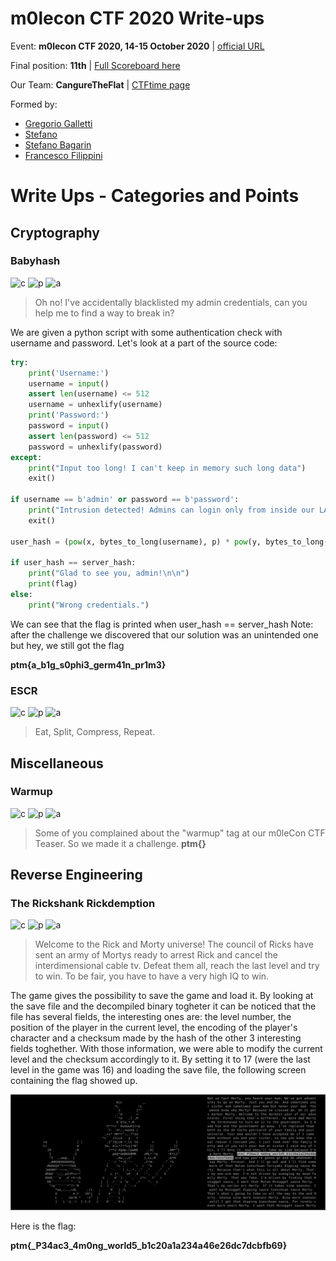 # m0lecon CTF 2020 Write-ups
Event: **m0lecon CTF 2020, 14-15 October 2020** | [official URL](https://metactf.com/cybergames)

Final position: **11th** | [Full Scoreboard here](https://ctftime.org/event/1106)

Our Team: **CangureTheFlat** | [CTFtime page](https://ctftime.org/team/137370)

Formed by: 
* [Gregorio Galletti](https://github.com/gregalletti)
* [Stefano](https://github.com/marcuz1996)
* [Stefano Bagarin](https://github.com/stepolimi)
* [Francesco Filippini](https://github.com/filippinifra)

# Write Ups - Categories and Points
## Cryptography

### Babyhash
![c](https://img.shields.io/badge/Cryptography-orange) ![p](https://img.shields.io/badge/Points-114-success) ![a](https://img.shields.io/badge/author-grigg0swagg0-lightgrey)

> Oh no! I've accidentally blacklisted my admin credentials, can you help me to find a way to break in?

We are given a python script with some authentication check with username and password. Let's look at a part of the source code:

```python
try:
	print('Username:')
	username = input()
	assert len(username) <= 512
	username = unhexlify(username)
	print('Password:')
	password = input()
	assert len(password) <= 512
	password = unhexlify(password)
except:
	print("Input too long! I can't keep in memory such long data")
	exit()

if username == b'admin' or password == b'password':
	print("Intrusion detected! Admins can login only from inside our LAN!")
	exit()

user_hash = (pow(x, bytes_to_long(username), p) * pow(y, bytes_to_long(password), p)) % p

if user_hash == server_hash:
	print("Glad to see you, admin!\n\n")
	print(flag)
else:
	print("Wrong credentials.")
```

We can see that the flag is printed when user_hash == server_hash
Note: after the challenge we discovered that our solution was an unintended one but hey, we still got the flag

**ptm{a_b1g_s0phi3_germ41n_pr1m3}**

### ESCR
![c](https://img.shields.io/badge/Cryptography-orange) ![p](https://img.shields.io/badge/Points-367-success) ![a](https://img.shields.io/badge/author-grigg0swagg0,_b4g4-lightgrey)

> Eat, Split, Compress, Repeat.

## Miscellaneous
### Warmup
![c](https://img.shields.io/badge/Miscellaneous-ff69b4) ![p](https://img.shields.io/badge/Points-100-success) ![a](https://img.shields.io/badge/author-grigg0swagg0-lightgrey)

> Some of you complained about the "warmup" tag at our m0leCon CTF Teaser. So we made it a challenge.
**ptm{}**

## Reverse Engineering
### The Rickshank Rickdemption
![c](https://img.shields.io/badge/Reverse_Engineering-2c3e50) ![p](https://img.shields.io/badge/Points-179-success) ![a](https://img.shields.io/badge/author-grigg0swagg0,_b4g4-lightgrey)

> Welcome to the Rick and Morty universe! The council of Ricks have sent an army of Mortys ready to arrest Rick and cancel the interdimensional cable tv. Defeat them all, reach the last level and try to win. To be fair, you have to have a very high IQ to win.

The game gives the possibility to save the game and load it. By looking at the save file and the decompiled binary togheter it can be noticed that the file has several fields, the interesting ones are: the level number, the position of the player in the current level, the encoding of the player's character and a checksum made by the hash of the other 3 interesting fields toghether.
With those information, we were able to modify the current level and the checksum accordingly to it. By setting it to 17 (were the last level in the game was 16) and loading the save file, the following screen containing the flag showed up.


![Alt text](./rick_morty_CTF.png?raw=true "Title")

Here is the flag: 

**ptm{_P34ac3_4m0ng_world5_b1c20a1a234a46e26dc7dcbfb69}**
